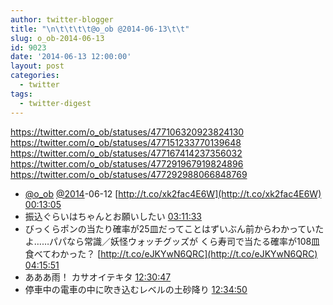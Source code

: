 ```yaml
---
author: twitter-blogger
title: "\n\t\t\t\t@o_ob @2014-06-13\t\t"
slug: o_ob-2014-06-13
id: 9023
date: '2014-06-13 12:00:00'
layout: post
categories:
  - twitter
tags:
  - twitter-digest
---
```


https://twitter.com/o_ob/statuses/477106320923824130 https://twitter.com/o_ob/statuses/477151233770139648 https://twitter.com/o_ob/statuses/477167414237356032 https://twitter.com/o_ob/statuses/477291967919824896 https://twitter.com/o_ob/statuses/477292988066848769  

*   [@o_ob](https://twitter.com/o_ob) [@2014](https://twitter.com/2014)-06-12 [http://t.co/xk2fac4E6W](http://t.co/xk2fac4E6W) [00:13:05](https://twitter.com/o_ob/statuses/477106320923824130)
*   振込ぐらいはちゃんとお願いしたい [03:11:33](https://twitter.com/o_ob/statuses/477151233770139648)
*   びっくらポンの当たり確率が25皿だってことはずいぶん前からわかっていたよ……パパなら常識／妖怪ウォッチグッズが くら寿司で当たる確率が108皿食べてわかった？ [http://t.co/eJKYwN6QRC](http://t.co/eJKYwN6QRC) [04:15:51](https://twitter.com/o_ob/statuses/477167414237356032)
*   あああ雨！ カサオイテキタ [12:30:47](https://twitter.com/o_ob/statuses/477291967919824896)
*   停車中の電車の中に吹き込むレベルの土砂降り [12:34:50](https://twitter.com/o_ob/statuses/477292988066848769)